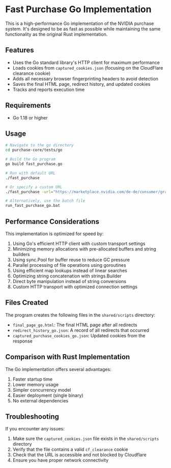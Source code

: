 # Fast Purchase Go Implementation

This is a high-performance Go implementation of the NVIDIA purchase system. It's designed to be as fast as possible while maintaining the same functionality as the original Rust implementation.

## Features

- Uses the Go standard library's HTTP client for maximum performance
- Loads cookies from `captured_cookies.json` (focusing on the CloudFlare clearance cookie)
- Adds all necessary browser fingerprinting headers to avoid detection
- Saves the final HTML page, redirect history, and updated cookies
- Tracks and reports execution time

## Requirements

- Go 1.18 or higher

## Usage

```bash
# Navigate to the go directory
cd purchase-core/tests/go

# Build the Go program
go build fast_purchase.go

# Run with default URL
./fast_purchase

# Or specify a custom URL
./fast_purchase -url="https://marketplace.nvidia.com/de-de/consumer/graphics-cards/"

# Alternatively, use the batch file
run_fast_purchase_go.bat
```

## Performance Considerations

This implementation is optimized for speed by:

1. Using Go's efficient HTTP client with custom transport settings
2. Minimizing memory allocations with pre-allocated buffers and string builders
3. Using sync.Pool for buffer reuse to reduce GC pressure
4. Parallel processing of file operations using goroutines
5. Using efficient map lookups instead of linear searches
6. Optimizing string concatenation with strings.Builder
7. Direct byte manipulation instead of string conversions
8. Custom HTTP transport with optimized connection settings

## Files Created

The program creates the following files in the `shared/scripts` directory:

- `final_page_go.html`: The final HTML page after all redirects
- `redirect_history_go.json`: A record of all redirects that occurred
- `captured_purchase_cookies_go.json`: Updated cookies from the response

## Comparison with Rust Implementation

The Go implementation offers several advantages:

1. Faster startup time
2. Lower memory usage
3. Simpler concurrency model
4. Easier deployment (single binary)
5. No external dependencies

## Troubleshooting

If you encounter any issues:

1. Make sure the `captured_cookies.json` file exists in the `shared/scripts` directory
2. Verify that the file contains a valid `cf_clearance` cookie
3. Check that the URL is accessible and not blocked by Cloudflare
4. Ensure you have proper network connectivity
